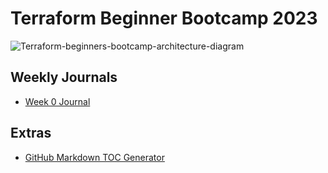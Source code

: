 # Terraform Beginner Bootcamp 2023

![Terraform-beginners-bootcamp-architecture-diagram](https://github.com/tripatjeetsingh/terraform-beginner-bootcamp-2023/assets/110929429/10168248-5532-4006-b046-14daa47cb74c)


## Weekly Journals

- [Week 0 Journal](journal/week0.md)

## Extras

- [GitHub Markdown TOC Generator](https://ecotrust-canada.github.io/markdown-toc/)
